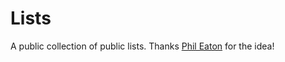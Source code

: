 # Lists

A public collection of public lists. Thanks [Phil
Eaton](https://lists.eatonphil.com/) for the idea!
